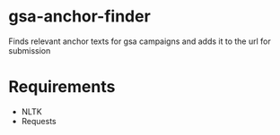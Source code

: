 gsa-anchor-finder
=================

Finds relevant anchor texts for gsa campaigns and adds it to the url for submission

<h1>Requirements</h1>
<ul>
  <li>NLTK</li>
  <li>Requests</li>
</ul>

